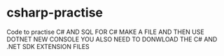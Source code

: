 # csharp-practise
Code to practise C# AND SQL
FOR C# MAKE A FILE AND THEN USE DOTNET NEW CONSOLE 
YOU ALSO NEED TO DONWLOAD THE  C# AND .NET SDK EXTENSION FILES
